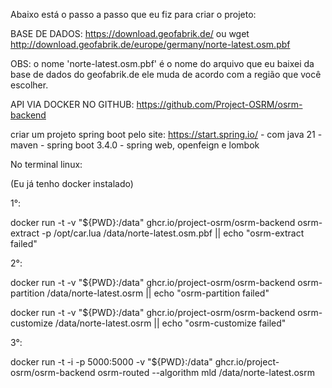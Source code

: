 
Abaixo está o passo a passo que eu fiz para criar o projeto:

BASE DE DADOS: https://download.geofabrik.de/
ou 
wget http://download.geofabrik.de/europe/germany/norte-latest.osm.pbf

OBS: o nome 'norte-latest.osm.pbf' é o nome do arquivo que eu baixei da base de dados do geofabrik.de ele muda de acordo com a região que você escolher.

API VIA DOCKER NO GITHUB: https://github.com/Project-OSRM/osrm-backend

criar um projeto spring boot pelo site: https://start.spring.io/
    - com java 21
    - maven
    - spring boot 3.4.0
    - spring web, openfeign e lombok


No terminal linux:

(Eu já tenho docker instalado)

1°:

docker run -t -v "${PWD}:/data" ghcr.io/project-osrm/osrm-backend osrm-extract -p /opt/car.lua /data/norte-latest.osm.pbf || echo "osrm-extract failed"

2°:

docker run -t -v "${PWD}:/data" ghcr.io/project-osrm/osrm-backend osrm-partition /data/norte-latest.osrm || echo "osrm-partition failed"

docker run -t -v "${PWD}:/data" ghcr.io/project-osrm/osrm-backend osrm-customize /data/norte-latest.osrm || echo "osrm-customize failed"

3°:

docker run -t -i -p 5000:5000 -v "${PWD}:/data" ghcr.io/project-osrm/osrm-backend osrm-routed --algorithm mld /data/norte-latest.osrm
